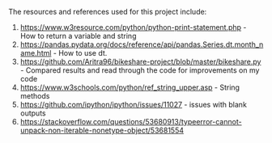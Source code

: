 The resources and references used for this project include: 

1. https://www.w3resource.com/python/python-print-statement.php - How to return a variable and string
2. https://pandas.pydata.org/docs/reference/api/pandas.Series.dt.month_name.html - How to use dt.
3. https://github.com/Aritra96/bikeshare-project/blob/master/bikeshare.py - Compared results and read through the code for improvements on my code
4. https://www.w3schools.com/python/ref_string_upper.asp - String methods
5. https://github.com/ipython/ipython/issues/11027 - issues with blank outputs
6. https://stackoverflow.com/questions/53680913/typeerror-cannot-unpack-non-iterable-nonetype-object/53681554

